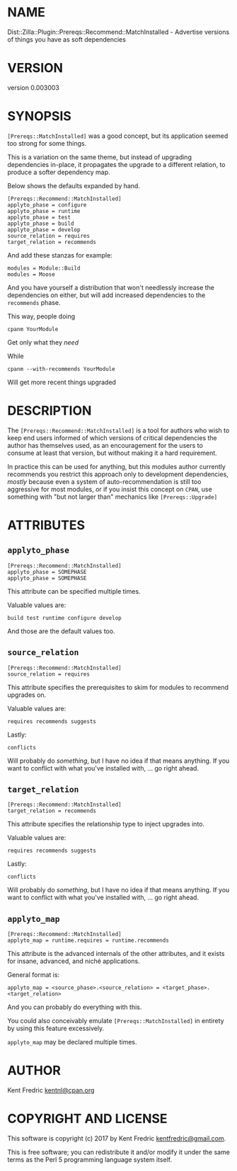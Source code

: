 # NAME

Dist::Zilla::Plugin::Prereqs::Recommend::MatchInstalled - Advertise versions of things you have as soft dependencies

# VERSION

version 0.003003

# SYNOPSIS

`[Prereqs::MatchInstalled]` was a good concept, but its application seemed too strong for some things.

This is a variation on the same theme, but instead of upgrading dependencies in-place,
it propagates the upgrade to a different relation, to produce a softer dependency map.

Below shows the defaults expanded by hand.

    [Prereqs::Recommend::MatchInstalled]
    applyto_phase = configure
    applyto_phase = runtime
    applyto_phase = test
    applyto_phase = build
    applyto_phase = develop
    source_relation = requires
    target_relation = recommends

And add these stanzas for example:

    modules = Module::Build
    modules = Moose

And you have yourself a distribution that won't needlessly increase the dependencies
on either, but will add increased dependencies to the `recommends` phase.

This way, people doing

    cpanm YourModule

Get only what they _need_

While

    cpanm --with-recommends YourModule

Will get more recent things upgraded

# DESCRIPTION

The `[Prereqs::Recommend::MatchInstalled]` is a tool for authors who wish to
keep end users informed of which versions of critical dependencies the author
has themselves used, as an encouragement for the users to consume at least that
version, but without making it a hard requirement.

In practice this can be used for anything, but this modules author currently
recommends you restrict this approach only to development dependencies,
_mostly_ because even a system of auto-recommendation is still too aggressive
for most modules, or if you insist this concept on `CPAN`, use something with
"but not larger than" mechanics like `[Prereqs::Upgrade]`

# ATTRIBUTES

## `applyto_phase`

    [Prereqs::Recommend::MatchInstalled]
    applyto_phase = SOMEPHASE
    applyto_phase = SOMEPHASE

This attribute can be specified multiple times.

Valuable values are:

    build test runtime configure develop

And those are the default values too.

## `source_relation`

    [Prereqs::Recommend::MatchInstalled]
    source_relation = requires

This attribute specifies the prerequisites to skim for modules to recommend upgrades on.

Valuable values are:

    requires recommends suggests

Lastly:

    conflicts

Will probably do _something_, but I have no idea if that means anything. If you want to conflict with what you've installed with, ... go right ahead.

## `target_relation`

    [Prereqs::Recommend::MatchInstalled]
    target_relation = recommends

This attribute specifies the relationship type to inject upgrades into.

Valuable values are:

    requires recommends suggests

Lastly:

    conflicts

Will probably do _something_, but I have no idea if that means anything. If you want to conflict with what you've installed
with, ... go right ahead.

## `applyto_map`

    [Prereqs::Recommend::MatchInstalled]
    applyto_map = runtime.requires = runtime.recommends

This attribute is the advanced internals of the other attributes, and it exists for insane, advanced, and niché applications.

General format is:

    applyto_map = <source_phase>.<source_relation> = <target_phase>.<target_relation>

And you can probably do everything with this.

You could also conceivably emulate `[Prereqs::MatchInstalled]` in entirety by using this feature excessively.

`applyto_map` may be declared multiple times.

# AUTHOR

Kent Fredric <kentnl@cpan.org>

# COPYRIGHT AND LICENSE

This software is copyright (c) 2017 by Kent Fredric <kentfredric@gmail.com>.

This is free software; you can redistribute it and/or modify it under
the same terms as the Perl 5 programming language system itself.
